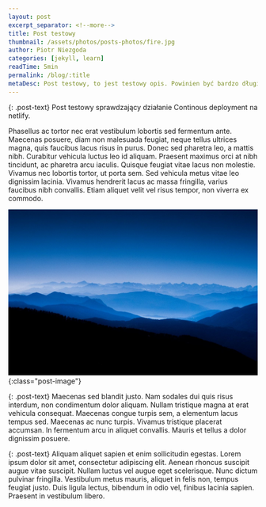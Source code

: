 ```yaml
---
layout: post
excerpt_separator: <!--more-->
title: Post testowy
thumbnail: /assets/photos/posts-photos/fire.jpg
author: Piotr Niezgoda
categories: [jekyll, learn]
readTime: 5min
permalink: /blog/:title
metaDesc: Post testowy, to jest testowy opis. Powinien być bardzo długi - tak aby przetestować poprawne wyswietlanie. Jako iż nie mam pomysłu to wkleję lorem ipsum. No to cyk.Phasellus ac tortor nec erat vestibulum lobortis sed fermentum ante. Maecenas posuere, diam non malesuada feugiat, neque tellus ultrices magna, quis faucibus lacus risus in purus.
---
```

{: .post-text}
Post testowy sprawdzający działanie Continous deployment na netlify.
<!--more-->
Phasellus ac tortor nec erat vestibulum lobortis sed fermentum ante. Maecenas posuere, diam non malesuada feugiat, neque tellus ultrices magna, quis faucibus lacus risus in purus. Donec sed pharetra leo, a mattis nibh. Curabitur vehicula luctus leo id aliquam. Praesent maximus orci at nibh tincidunt, ac pharetra arcu iaculis. Quisque feugiat vitae lacus non molestie. Vivamus nec lobortis tortor, ut porta sem. Sed vehicula metus vitae leo dignissim lacinia. Vivamus hendrerit lacus ac massa fringilla, varius faucibus nibh convallis. Etiam aliquet velit vel risus tempor, non viverra ex commodo.

![My helpful screenshot](/assets/photos/posts-photos/testimg.jpg){:class="post-image"}

{: .post-text}
Maecenas sed blandit justo. Nam sodales dui quis risus interdum, non condimentum dolor aliquam. Nullam tristique magna at erat vehicula consequat. Maecenas congue turpis sem, a elementum lacus tempus sed. Maecenas ac nunc turpis. Vivamus tristique placerat accumsan. In fermentum arcu in aliquet convallis. Mauris et tellus a dolor dignissim posuere.

{: .post-text}
Aliquam aliquet sapien et enim sollicitudin egestas. Lorem ipsum dolor sit amet, consectetur adipiscing elit. Aenean rhoncus suscipit augue vitae suscipit. Nullam luctus vel augue eget scelerisque. Nunc dictum pulvinar fringilla. Vestibulum metus mauris, aliquet in felis non, tempus feugiat justo. Duis ligula lectus, bibendum in odio vel, finibus lacinia sapien. Praesent in vestibulum libero.